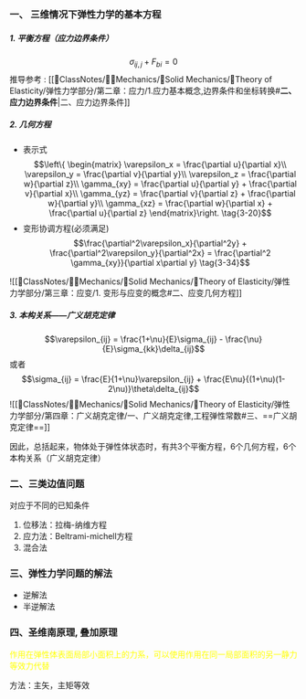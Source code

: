 ### 一、 三维情况下弹性力学的基本方程 
##### 1. 平衡方程（应力边界条件）

$$\sigma_{ij,j} + F_{bi} = 0$$
推导参考 : [[📘ClassNotes/👨‍🔧Mechanics/🕋Solid Mechanics/🔨Theory of Elasticity/弹性力学部分/第二章：应力/1.应力基本概念,边界条件和坐标转换#**二、应力边界条件**|二、应力边界条件]] 

##### 2. 几何方程
- 表示式
$$\left\{ \begin{matrix} 
\varepsilon_x = \frac{\partial u}{\partial x}\\
\varepsilon_y = \frac{\partial v}{\partial y}\\
\varepsilon_z = \frac{\partial w}{\partial z}\\
\gamma_{xy} = \frac{\partial u}{\partial y} + \frac{\partial v}{\partial x}\\
\gamma_{yz} = \frac{\partial v}{\partial z} + \frac{\partial w}{\partial y}\\
\gamma_{xz} = \frac{\partial w}{\partial x} + \frac{\partial u}{\partial z}
\end{matrix}\right. \tag{3-20}$$
- 变形协调方程(必须满足)
$$\frac{\partial^2\varepsilon_x}{\partial^2y} + \frac{\partial^2\varepsilon_y}{\partial^2x} = \frac{\partial^2 \gamma_{xy}}{\partial x\partial y}  \tag{3-34}$$

![[📘ClassNotes/👨‍🔧Mechanics/🕋Solid Mechanics/🔨Theory of Elasticity/弹性力学部分/第三章：应变/1. 变形与应变的概念#二、应变几何方程]]

##### 3. 本构关系——广义胡克定律
$$\varepsilon_{ij} = \frac{1+\nu}{E}\sigma_{ij} - \frac{\nu}{E}\sigma_{kk}\delta_{ij}$$
或者
$$\sigma_{ij} = \frac{E}{1+\nu}\varepsilon_{ij} + \frac{E\nu}{(1+\nu)(1-2\nu)}\theta\delta_{ij}$$
![[📘ClassNotes/👨‍🔧Mechanics/🕋Solid Mechanics/🔨Theory of Elasticity/弹性力学部分/第四章：广义胡克定律/一、广义胡克定律,工程弹性常数#三、==广义胡克定律==]]

因此，总括起来，物体处于弹性体状态时，有共3个平衡方程，6个几何方程，6个本构关系（广义胡克定律）


### 二、三类边值问题

对应于不同的已知条件

1. 位移法：拉梅-纳维方程
2. 应力法：Beltrami-michell方程
3. 混合法

### 三、弹性力学问题的解法

- 逆解法
- 半逆解法

### 四、圣维南原理, 叠加原理

<mark style="background: transparent; color: yellow">作用在弹性体表面局部小面积上的力系，可以使用作用在同一局部面积的另一静力等效力代替</mark>

方法：主矢，主矩等效
